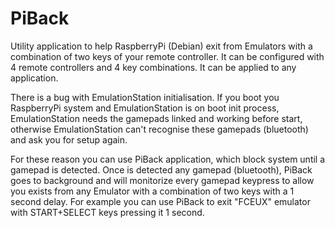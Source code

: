 # PiBack
Utility application to help RaspberryPi (Debian) exit from Emulators with a combination of two keys of your remote controller. It can be configured with 4 remote controllers and 4 key combinations. It can be applied to any application.

There is a bug with EmulationStation initialisation. If you boot you RaspberryPi system and EmulationStation is on boot init process, EmulationStation needs the gamepads linked and working before start, otherwise EmulationStation can't recognise these gamepads (bluetooth) and ask you for setup again.

For these reason you can use PiBack application, which block system until a gamepad is detected. Once is detected any gamepad (bluetooth), PiBack goes to background and will monitorize every gamepad keypress to allow you exists from any Emulator with a combination of two keys with a 1 second delay. For example you can use PiBack to exit "FCEUX" emulator with START+SELECT keys pressing it 1 second.
